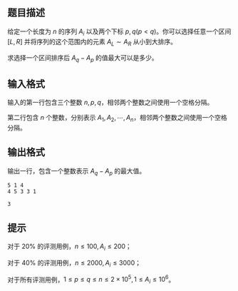 ## 题目描述
给定一个长度为 $n$ 的序列 $A_i$ 以及两个下标 $p, q(p < q)$。你可以选择任意一个区间 $[L, R]$ 并将序列的这个范围内的元素 $A_L \sim A_R$ 从小到大排序。

求选择一个区间排序后 $A_q − A_p$ 的值最大可以是多少。


## 输入格式
输入的第一行包含三个整数 $n, p, q$，相邻两个整数之间使用一个空格分隔。

第二行包含 $n$ 个整数，分别表示 $A_1, A_2, \cdots, A_n$，相邻两个整数之间使用一个空格分隔。


## 输出格式
输出一行，包含一个整数表示 $A_q − A_p$ 的最大值。

```input1
5 1 4
4 5 3 3 1

```

```output1
3

```

## 提示
对于 $20\%$ 的评测用例，$n \le 100 ,A_i \le 200$；

对于 $40\%$ 的评测用例，$n \le 2000 ,A_i \le 3000$；

对于所有评测用例，$1 \le p \le q \le n \le 2 \times 10^5,1 \le A_i \le 10^6$。

